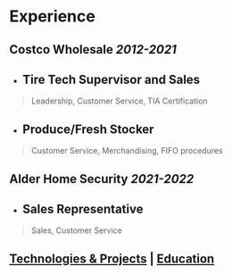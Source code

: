 # Experience
## Costco Wholesale _2012-2021_
- ## __Tire Tech Supervisor and Sales__
> Leadership, Customer Service, TIA Certification
- ## __Produce/Fresh Stocker__
> Customer Service, Merchandising, FIFO procedures

## Alder Home Security _2021-2022_
- ## __Sales Representative__
> Sales, Customer Service

## [Technologies & Projects](https://skovranek.github.io/) | [Education](https://skovranek.github.io//education.html)
